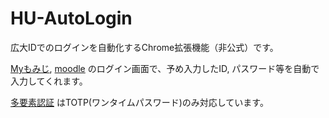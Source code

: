 # HU-AutoLogin

広大IDでのログインを自動化するChrome拡張機能（非公式）です。

[Myもみじ](https://www.momiji.hiroshima-u.ac.jp/campusweb),
[moodle](https://moodle.vle.hiroshima-u.ac.jp/my/)
のログイン画面で、予め入力したID, パスワード等を自動で入力してくれます。

[多要素認証](https://www.media.hiroshima-u.ac.jp/services/mfa/mfa4hirodaiid/)
はTOTP(ワンタイムパスワード)のみ対応しています。


